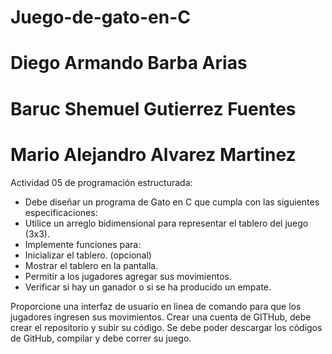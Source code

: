 # Juego-de-gato-en-C
# Diego Armando Barba Arias
# Baruc Shemuel Gutierrez Fuentes
# Mario Alejandro Alvarez Martinez

Actividad 05 de programación estructurada: 

- Debe diseñar un programa de Gato en C que cumpla con las siguientes especificaciones:
- Utilice un arreglo bidimensional para representar el tablero del juego (3x3).
- Implemente funciones para:
- Inicializar el tablero. (opcional)
- Mostrar el tablero en la pantalla.
- Permitir a los jugadores agregar sus movimientos.
- Verificar si hay un ganador o si se ha producido un empate.

Proporcione una interfaz de usuario en linea de comando para que los jugadores ingresen sus movimientos. Crear una cuenta de GITHub, debe crear el 
repositorio y subir su código. Se debe poder descargar los códigos de GitHub, compilar y debe correr su juego.

